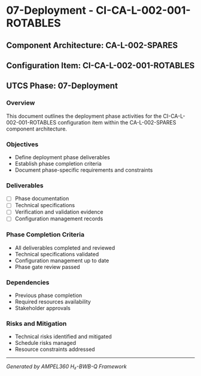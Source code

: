 # 07-Deployment - CI-CA-L-002-001-ROTABLES

## Component Architecture: CA-L-002-SPARES
## Configuration Item: CI-CA-L-002-001-ROTABLES
## UTCS Phase: 07-Deployment

### Overview
This document outlines the deployment phase activities for the CI-CA-L-002-001-ROTABLES configuration item within the CA-L-002-SPARES component architecture.

### Objectives
- Define deployment phase deliverables
- Establish phase completion criteria
- Document phase-specific requirements and constraints

### Deliverables
- [ ] Phase documentation
- [ ] Technical specifications
- [ ] Verification and validation evidence
- [ ] Configuration management records

### Phase Completion Criteria
- All deliverables completed and reviewed
- Technical specifications validated
- Configuration management up to date
- Phase gate review passed

### Dependencies
- Previous phase completion
- Required resources availability
- Stakeholder approvals

### Risks and Mitigation
- Technical risks identified and mitigated
- Schedule risks managed
- Resource constraints addressed

---
*Generated by AMPEL360 H₂-BWB-Q Framework*
